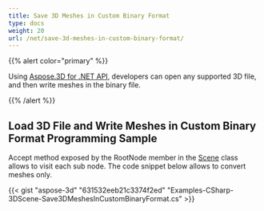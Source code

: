 ```yaml
---
title: Save 3D Meshes in Custom Binary Format
type: docs
weight: 20
url: /net/save-3d-meshes-in-custom-binary-format/
---
```


{{% alert color="primary" %}} 

Using [Aspose.3D for .NET API](http://www.aspose.com/products/3d/net), developers can open any supported 3D file, and then write meshes in the binary file.

{{% /alert %}} 
## **Load 3D File and Write Meshes in Custom Binary Format Programming Sample**
Accept method exposed by the RootNode member in the [Scene](http://www.aspose.com/api/net/3d/aspose.threed/scene) class allows to visit each sub node. The code snippet below allows to convert meshes only.

{{< gist "aspose-3d" "631532eeb21c3374f2ed" "Examples-CSharp-3DScene-Save3DMeshesInCustomBinaryFormat.cs" >}}
